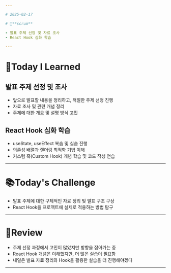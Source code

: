 ```yaml
---

# 2025-02-17

# 💬**scrum**

- 발표 주제 선정 및 자료 조사
- React Hook 심화 학습

---
```


# 📝**Today I Learned**

## 발표 주제 선정 및 조사
- 앞으로 발표할 내용을 정리하고, 적절한 주제 선정 진행
- 자료 조사 및 관련 개념 정리
- 주제에 대한 개요 및 설명 방식 고민

## React Hook 심화 학습
- useState, useEffect 복습 및 실습 진행
- 의존성 배열과 렌더링 최적화 기법 이해
- 커스텀 훅(Custom Hook) 개념 학습 및 코드 작성 연습

---

# 📚**Today's Challenge**

- 발표 주제에 대한 구체적인 자료 정리 및 발표 구조 구상
- React Hook을 프로젝트에 실제로 적용하는 방법 탐구

---

# 🌟**Review**

- 주제 선정 과정에서 고민이 많았지만 방향을 잡아가는 중
- React Hook 개념은 이해했지만, 더 많은 실습이 필요함
- 내일은 발표 자료 정리와 Hook을 활용한 실습을 더 진행해야겠다

---

